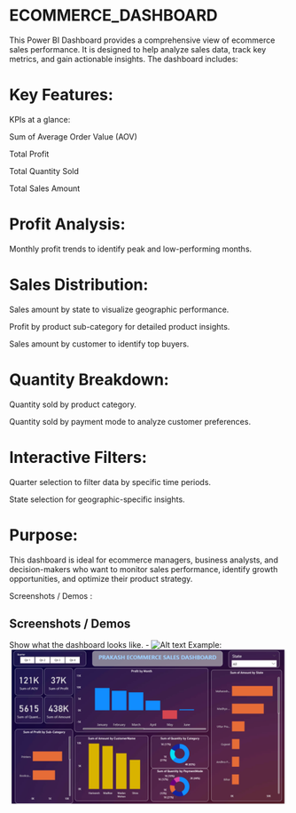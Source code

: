 # ECOMMERCE_DASHBOARD
This Power BI Dashboard provides a comprehensive view of ecommerce sales performance. It is designed to help analyze sales data, track key metrics, and gain actionable insights. The dashboard includes:

# Key Features:

KPIs at a glance:

Sum of Average Order Value (AOV)

Total Profit

Total Quantity Sold

Total Sales Amount

# Profit Analysis:

Monthly profit trends to identify peak and low-performing months.

# Sales Distribution:

Sales amount by state to visualize geographic performance.

Profit by product sub-category for detailed product insights.

Sales amount by customer to identify top buyers.

# Quantity Breakdown:

Quantity sold by product category.

Quantity sold by payment mode to analyze customer preferences.

# Interactive Filters:

Quarter selection to filter data by specific time periods.

State selection for geographic-specific insights.

# Purpose:

This dashboard is ideal for ecommerce managers, business analysts, and decision-makers who want to monitor sales performance, identify growth opportunities, and optimize their product strategy.

Screenshots / Demos :

## Screenshots / Demos
Show what the dashboard looks like. - ![Alt text](https://github.com/username/repo/assets/image.png)
Example: ![Dashboard Preview](https://github.com/Prakashpaul309/ECOMMERCE_DASHBOARD/blob/main/SALES_DASHBOARD.png)
